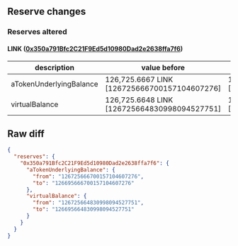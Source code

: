 ## Reserve changes

### Reserves altered

#### LINK ([0x350a791Bfc2C21F9Ed5d10980Dad2e2638ffa7f6](https://optimistic.etherscan.io/address/0x350a791Bfc2C21F9Ed5d10980Dad2e2638ffa7f6))

| description | value before | value after |
| --- | --- | --- |
| aTokenUnderlyingBalance | 126,725.6667 LINK [126725666700157104607276] | 126,695.6667 LINK [126695666700157104607276] |
| virtualBalance | 126,725.6648 LINK [126725664830998094527751] | 126,695.6648 LINK [126695664830998094527751] |


## Raw diff

```json
{
  "reserves": {
    "0x350a791Bfc2C21F9Ed5d10980Dad2e2638ffa7f6": {
      "aTokenUnderlyingBalance": {
        "from": "126725666700157104607276",
        "to": "126695666700157104607276"
      },
      "virtualBalance": {
        "from": "126725664830998094527751",
        "to": "126695664830998094527751"
      }
    }
  }
}
```